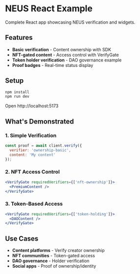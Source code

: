 # NEUS React Example

Complete React app showcasing NEUS verification and widgets.

## Features

- **Basic verification** - Content ownership with SDK
- **NFT-gated content** - Access control with VerifyGate
- **Token holder verification** - DAO governance example
- **Proof badges** - Real-time status display

## Setup

```bash
npm install
npm run dev
```

Open http://localhost:5173

## What's Demonstrated

### 1. Simple Verification
```javascript
const proof = await client.verify({
  verifier: 'ownership-basic',
  content: 'My content'
});
```

### 2. NFT Access Control
```jsx
<VerifyGate requiredVerifiers={['nft-ownership']}>
  <PremiumContent />
</VerifyGate>
```

### 3. Token-Based Access
```jsx
<VerifyGate requiredVerifiers={['token-holding']}>
  <DAOContent />
</VerifyGate>
```

## Use Cases

- **Content platforms** - Verify creator ownership
- **NFT communities** - Token-gated access
- **DAO governance** - Holder verification
- **Social apps** - Proof of ownership/identity
